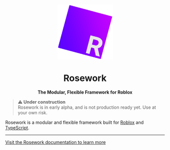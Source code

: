 <p align="center">
    <a href="">
      <img
        alt="ROSEWORK"
        width="175"
        src="./res/img/rosework-logo.svg?sanitize=true"
      />
    </a>
</p>

<h1 align="center">Rosework</h1>
<p align="center">
  <b>The Modular, Flexible Framework for Roblox</b>
</p>

> **:warning: Under construction**  
> Rosework is in early alpha, and is not production ready yet. Use at your own risk.

Rosework is a modular and flexible framework built for [Roblox](https://developer.roblox.com/) and [TypeScript](https://www.typescriptlang.org/).

-----

[Visit the Rosework documentation to learn more](https://rbx-rosework.github.io/docs)
